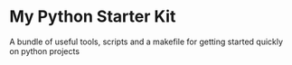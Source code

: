 # My Python Starter Kit

A bundle of useful tools, scripts and a makefile for getting started quickly on python projects
